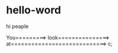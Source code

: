# hello-word

hi peaple

You=========>
look===============>              
at============================>      c;

